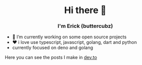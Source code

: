 <h1 align="center">Hi there 👋</h1>
<p align="center">
  <h3 align="center">I'm Erick (buttercubz)</h3>
</p>

- 🔭 I’m currently working on some open source projects
- ❤ i love use typescript, javascript, golang, dart and python
- currently focused on deno and golang

Here you can see the posts I make in [dev.to](https://dev.to/buttercubz)
